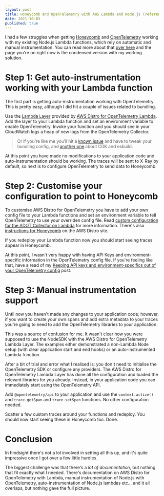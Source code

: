 ```yaml
---
layout: post
title: Honeycomb and OpenTelemetry with AWS Lambda and Node.js (reference)
date: 2021-10-03
published: true
---
```


I had a few struggles when getting [Honeycomb](https://www.honeycomb.io/) and [OpenTelemetry](https://opentelemetry.io/) working with my existing Node.js Lambda functions, which rely on automatic and manual instrumentation. You can read more about that [over here](/writings/getting-honeycomb-working-with-my-aws-lambda-functions) and the page you're on right now is the condensed version with my working solution.

# Step 1: Get auto-instrumentation working with your Lambda function

The first part is getting auto-instrumentation working with OpenTelemetry. This is pretty easy, although I did hit a couple of issues related to bundling.

Use the [Lambda Layer](https://aws-otel.github.io/docs/getting-started/lambda/lambda-js) provided by [AWS Distro for OpenTelemetry Lambda](https://aws-otel.github.io/docs/getting-started/lambda). Add the layer to your Lambda function and set an environment variable to enable OpenTelemetry. Invoke your function and you should see in your CloudWatch logs a heap of new logs from the OpenTelemetry Collector.

> Or if you're like me you'll hit a [known issue](https://github.com/aws-observability/aws-otel-lambda/issues/99) and have to tweak your bundling config, and [another one](https://github.com/aws-observability/aws-otel-lambda/issues/99) about CDK and esbuild.

At this point you have made no modifications to your application code and auto-instrumentation should be working. The traces will be sent to X-Ray by default, so next is to configure OpenTelemetry to send data to Honeycomb.

# Step 2: Customise your configuration to point to Honeycomb

To customise AWS Distro for OpenTelemetry you have to add your own config file to your Lambda functions and set an environment variable to tell OpenTelemetry to use your overriden config file. Read [custom configuration for the ADOT Collector on Lambda](https://aws-otel.github.io/docs/getting-started/lambda#custom-configuration-for-the-adot-collector-on-lambda) for more information. There's also [instructions for Honeycomb](https://aws-otel.github.io/docs/components/otlp-exporter#honeycomb) on the AWS Distro site.

If you redeploy your Lambda function now you should start seeing traces appear in Honeycomb.

At this point, I wasn't very happy with having API Keys and environment-specific information in the OpenTelemetry config file. If you're feeling like that, have a read of my [Keeping API keys and environment-specifics out of your OpenTelemetry config](/writings/keeping-api-keys-and-environment-specifics-out-of-your-opentelemetry-config) post.

# Step 3: Manual instrumentation support

Until now you haven't made any changes to your application code; however, if you want to create your own spans and add extra metadata to your traces you're going to need to add the OpenTelemetry libraries to your application.

This was a source of confusion for me. It wasn't clear how you were supposed to use the NodeSDK with the AWS Distro for OpenTelemetry Lambda Layer. The examples either demonstrated a non-Lambda Node setup (with clear application start and end hooks) or an auto-instrumented Lambda function.

After a bit of trial and error what I realised is: you don't need to initialise the OpenTelemetry SDK or configure any providers. The AWS Distro for OpenTelemetry Lambda Layer has done all the configuration and loaded the relevant libraries for you already. Instead, in your application code you can immediately start using the OpenTelemetry API.

Add `@opentelemetry/api` to your application and use the `context.active()` and `trace.getSpan` and `trace.setSpan` functions. No other configuration needed.

Scatter a few custom traces around your functions and redeploy. You should now start seeing these in Honeycomb too. Done.

# Conclusion

In hindsight there's not a lot involved in setting all this up, and it's quite impressive once I got over a few little hurdles.

The biggest challenge was that there's a _lot of documentation_, but nothing that fit exactly what I needed. There's documentation on AWS Distro for OpenTelemetry with Lambda, manual instrumentation of Node.js with OpenTelemetry, auto-instrumentation of Node.js lambdas etc... and it all overlaps, but nothing gave the full picture.